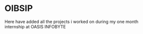 # OIBSIP
Here have added all the projects i worked on during my one month internship at OASIS INFOBYTE
